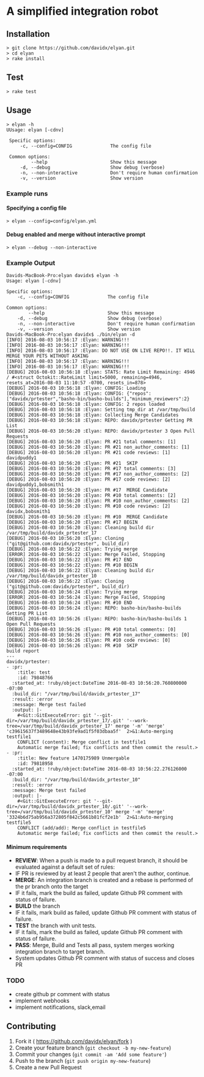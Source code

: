 # A simplified integration robot
 
 
## Installation

```
> git clone https://github.com/davidx/elyan.git
> cd elyan
> rake install
```
## Test
```
> rake test
```
## Usage

```
> elyan -h 
UUsage: elyan [-cdnv]
 
 Specific options:
     -c, --config=CONFIG              The config file
 
 Common options: 
         --help                       Show this message
     -d, --debug                      Show debug (verbose)
     -n, --non-interactive            Don't require human confirmation
     -v, --version                    Show version
```
### Example runs
#### Specifying a config file

```
> elyan --config=config/elyan.yml
```
#### Debug enabled and merge without interactive prompt
```
> elyan --debug --non-interactive 

```
### Example Output
```
Davids-MacBook-Pro:elyan davidx$ elyan -h
Usage: elyan [-cdnv]

Specific options:
    -c, --config=CONFIG              The config file

Common options: 
        --help                       Show this message
    -d, --debug                      Show debug (verbose)
    -n, --non-interactive            Don't require human confirmation
    -v, --version                    Show version
Davids-MacBook-Pro:elyan davidx$ ./bin/elyan -d 
[INFO] 2016-08-03 10:56:17 :Elyan: WARNING!!!
[INFO] 2016-08-03 10:56:17 :Elyan: WARNING!!!
[INFO] 2016-08-03 10:56:17 :Elyan: DO NOT USE ON LIVE REPO!!. IT WILL MERGE YOUR PETS WITHOUT ASKING
[INFO] 2016-08-03 10:56:17 :Elyan: WARNING!!!
[INFO] 2016-08-03 10:56:17 :Elyan: WARNING!!!
[DEBUG] 2016-08-03 10:56:18 :Elyan: STATS: Rate Limit Remaining: 4946 / #<struct Octokit::RateLimit limit=5000, remaining=4946, resets_at=2016-08-03 11:10:57 -0700, resets_in=878>
[DEBUG] 2016-08-03 10:56:18 :Elyan: CONFIG: Loading
[DEBUG] 2016-08-03 10:56:18 :Elyan: CONFIG: {"repos":["davidx/prtester","basho-bin/basho-builds"],"minimum_reviewers":2}
[DEBUG] 2016-08-03 10:56:18 :Elyan: CONFIG: 2 repos loaded
[DEBUG] 2016-08-03 10:56:18 :Elyan: Setting tmp_dir at /var/tmp/build
[DEBUG] 2016-08-03 10:56:18 :Elyan: Collecting Merge Candidates
[DEBUG] 2016-08-03 10:56:18 :Elyan: REPO: davidx/prtester Getting PR List
[DEBUG] 2016-08-03 10:56:20 :Elyan: REPO: davidx/prtester 3 Open Pull Requests
[DEBUG] 2016-08-03 10:56:20 :Elyan: PR #21 total comments: [1]
[DEBUG] 2016-08-03 10:56:20 :Elyan: PR #21 non_author_comments: [1]
[DEBUG] 2016-08-03 10:56:20 :Elyan: PR #21 code reviews: [1] davidpuddy1
[DEBUG] 2016-08-03 10:56:20 :Elyan: PR #21  SKIP
[DEBUG] 2016-08-03 10:56:20 :Elyan: PR #17 total comments: [3]
[DEBUG] 2016-08-03 10:56:20 :Elyan: PR #17 non_author_comments: [2]
[DEBUG] 2016-08-03 10:56:20 :Elyan: PR #17 code reviews: [2] davidpuddy1,bobsmith1
[DEBUG] 2016-08-03 10:56:20 :Elyan: PR #17  MERGE Candidate
[DEBUG] 2016-08-03 10:56:20 :Elyan: PR #10 total comments: [2]
[DEBUG] 2016-08-03 10:56:20 :Elyan: PR #10 non_author_comments: [2]
[DEBUG] 2016-08-03 10:56:20 :Elyan: PR #10 code reviews: [2] davidx,bobsmith1
[DEBUG] 2016-08-03 10:56:20 :Elyan: PR #10  MERGE Candidate
[DEBUG] 2016-08-03 10:56:20 :Elyan: PR #17 BEGIN
[DEBUG] 2016-08-03 10:56:20 :Elyan: Cleaning build dir /var/tmp/build/davidx_prtester_17
[DEBUG] 2016-08-03 10:56:20 :Elyan: Cloning ("git@github.com:davidx/prtester", build_dir)
[DEBUG] 2016-08-03 10:56:22 :Elyan: Trying merge
[ERROR] 2016-08-03 10:56:22 :Elyan: Merge Failed, Stopping
[DEBUG] 2016-08-03 10:56:22 :Elyan: PR #17 END
[DEBUG] 2016-08-03 10:56:22 :Elyan: PR #10 BEGIN
[DEBUG] 2016-08-03 10:56:22 :Elyan: Cleaning build dir /var/tmp/build/davidx_prtester_10
[DEBUG] 2016-08-03 10:56:22 :Elyan: Cloning ("git@github.com:davidx/prtester", build_dir)
[DEBUG] 2016-08-03 10:56:24 :Elyan: Trying merge
[ERROR] 2016-08-03 10:56:24 :Elyan: Merge Failed, Stopping
[DEBUG] 2016-08-03 10:56:24 :Elyan: PR #10 END
[DEBUG] 2016-08-03 10:56:24 :Elyan: REPO: basho-bin/basho-builds Getting PR List
[DEBUG] 2016-08-03 10:56:26 :Elyan: REPO: basho-bin/basho-builds 1 Open Pull Requests
[DEBUG] 2016-08-03 10:56:26 :Elyan: PR #10 total comments: [0]
[DEBUG] 2016-08-03 10:56:26 :Elyan: PR #10 non_author_comments: [0]
[DEBUG] 2016-08-03 10:56:26 :Elyan: PR #10 code reviews: [0] 
[DEBUG] 2016-08-03 10:56:26 :Elyan: PR #10  SKIP
build report
---
davidx/prtester:
- :pr:
    :title: test
    :id: 79848766
  :started_at: !ruby/object:DateTime 2016-08-03 10:56:20.760800000 -07:00
  :build_dir: "/var/tmp/build/davidx_prtester_17"
  :result: :error
  :message: Merge test failed
  :output: |-
    #<Git::GitExecuteError: git '--git-dir=/var/tmp/build/davidx_prtester_17/.git' '--work-tree=/var/tmp/build/davidx_prtester_17' merge '-m' 'merge' 'c39615637f3489648e43b93fe9ad1f5f03dbaa5f'  2>&1:Auto-merging testfile1
    CONFLICT (content): Merge conflict in testfile1
    Automatic merge failed; fix conflicts and then commit the result.>
- :pr:
    :title: New feature 1470175989 Unmergable
    :id: 79818958
  :started_at: !ruby/object:DateTime 2016-08-03 10:56:22.276126000 -07:00
  :build_dir: "/var/tmp/build/davidx_prtester_10"
  :result: :error
  :message: Merge test failed
  :output: |-
    #<Git::GitExecuteError: git '--git-dir=/var/tmp/build/davidx_prtester_10/.git' '--work-tree=/var/tmp/build/davidx_prtester_10' merge '-m' 'merge' '3324b6d75ab956a372805f842c5661b81fcf2e1b'  2>&1:Auto-merging testfile5
    CONFLICT (add/add): Merge conflict in testfile5
    Automatic merge failed; fix conflicts and then commit the result.>

```

#### Minimum requirements
 
 - **REVIEW**: When a push is made to a pull request branch, it should be evaluated against a default set of rules:
  -  IF PR is reviewed by at least 2 people that aren't the author, continue.
 - **MERGE**: An integration branch is created and a rebase is performed of the pr branch onto the target
  - IF it fails, mark the build as failed, update Github PR comment with status of failure.
 - **BUILD** the branch
  - IF it fails, mark build as failed, update Github PR comment with status of failure.
 - **TEST** the branch with unit tests.
  - IF it fails, mark the build as failed, update Github PR comment with status of failure.
 - **PASS**: Merge, Build and Tests all pass, system merges working integration branch to target branch. 
  - System updates Github PR comment with status of success and closes PR
 
 
### TODO
 - create github pr comment with status
 - implement webhooks
 - implement notifications, slack,email

## Contributing

1. Fork it ( https://github.com/davidx/elyan/fork )
2. Create your feature branch (`git checkout -b my-new-feature`)
3. Commit your changes (`git commit -am 'Add some feature'`)
4. Push to the branch (`git push origin my-new-feature`)
5. Create a new Pull Request


